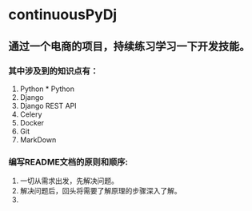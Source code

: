 # continuousPyDj
## 通过一个电商的项目，持续练习学习一下开发技能。
### 其中涉及到的知识点有：
  1. Python
    * Python
  2. Django
  3. Django REST API
  4. Celery
  5. Docker
  6. Git
  7. MarkDown
  
  
### 编写README文档的原则和顺序:
  1. 一切从需求出发，先解决问题。
  2. 解决问题后，回头将需要了解原理的步骤深入了解。
  3. 

